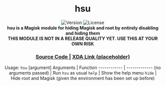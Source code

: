 <h1 align="center">hsu</h1>

<div align="center">
  <!-- Badges -->
    <img src="https://img.shields.io/badge/Version-PRERELEASE-blue.svg?longCache=true&style=popout-square"
      alt="Version" />
    <img src="https://img.shields.io/badge/License-GPLv2.0-red.svg?longCache=true&style=popout-square"
      alt="License" />
</div>

<div align="center">
  <strong>hsu is a Magisk module for hiding Magisk and root by entirely disabling and hiding them</strong>
</div>

<div align="center">
  <strong>THIS MODULE IS NOT IN A RELEASE QUALITY YET. USE THIS AT YOUR OWN RISK</strong>
<div align="center">

  <h3>
    <a href="https://github.com/rmnscnce/hsu">
      Source Code
    </a>
    <span> | </span>
    <a href="https://example.org/">
      XDA Link (placeholder)
    </a>
  </h3>
</div>

Usage: `hsu` [argument]
Arguments | Function
------------ | -------------
(no arguments passed) | Run `hsu` as usual
`help` | Show the help menu
`hide` | Hide root and Magisk (given the environment has been set up before)
